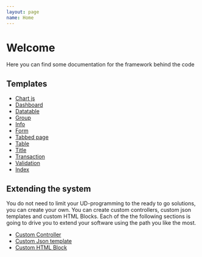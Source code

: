 ```yaml
---
layout: page
name: Home
---
```


# Welcome

Here you can find some documentation for the framework behind the code

## Templates

* <a href="{{site.baseurl}}/docs/chartjs">Chart js</a>
* <a href="{{site.baseurl}}/docs/dashboard">Dashboard</a>
* <a href="{{site.baseurl}}/docs/datatable">Datatable</a>
* <a href="{{site.baseurl}}/docs/group">Group</a>
* <a href="{{site.baseurl}}/docs/info">Info</a>
* <a href="{{site.baseurl}}/docs/form">Form</a>
* <a href="{{site.baseurl}}/docs/tabbed-page">Tabbed page</a>
* <a href="{{site.baseurl}}/docs/table-page">Table</a>
* <a href="{{site.baseurl}}/docs/title-bar">Title</a>
* <a href="{{site.baseurl}}/docs/transaction">Transaction</a>
* <a href="{{site.baseurl}}/docs/validation">Validation</a>
* <a href="{{site.baseurl}}/docs/jsonindex">Index</a>

## Extending the system

You do not need to limit your UD-programming to the ready to go solutions, you can create your own. 
You can create custom controllers, custom json templates and custom HTML Blocks. 
Each of the the following sections is going to drive you to extend your software using the path you like
the most.

* <a href="{{site.baseurl}}/docs/controller">Custom Controller</a>
* <a href="{{site.baseurl}}/docs/jsontemplate">Custom Json template</a>
* <a href="{{site.baseurl}}/docs/htmlblock">Custom HTML Block</a>
